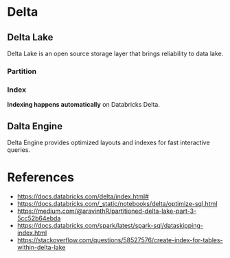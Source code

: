 # Delta


## Delta Lake

Delta Lake is an open source storage layer that brings reliability to data lake.

### Partition 

### Index

**Indexing happens automatically** on Databricks Delta.

## Dalta Engine

Delta Engine provides optimized layouts and indexes for fast interactive queries.

# References

- https://docs.databricks.com/delta/index.html#
- https://docs.databricks.com/_static/notebooks/delta/optimize-sql.html
- https://medium.com/@aravinthR/partitioned-delta-lake-part-3-5cc52b64ebda
- https://docs.databricks.com/spark/latest/spark-sql/dataskipping-index.html
- https://stackoverflow.com/questions/58527576/create-index-for-tables-within-delta-lake
